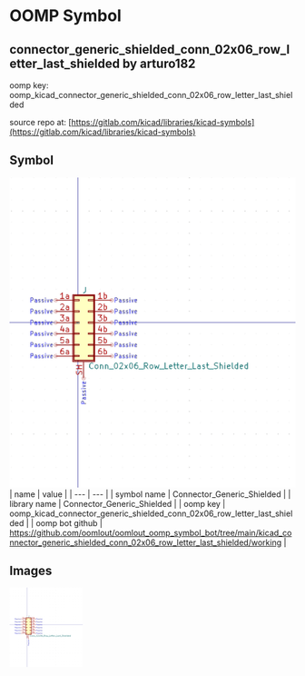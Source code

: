 # OOMP Symbol  
## connector_generic_shielded_conn_02x06_row_letter_last_shielded  by arturo182  
  
oomp key: oomp_kicad_connector_generic_shielded_conn_02x06_row_letter_last_shielded  
  
source repo at: [https://gitlab.com/kicad/libraries/kicad-symbols](https://gitlab.com/kicad/libraries/kicad-symbols)  
## Symbol  
  
[![working.png](working_600.png)](working.png)  
| name | value | 
| --- | --- | 
| symbol name | Connector_Generic_Shielded | 
| library name | Connector_Generic_Shielded | 
| oomp key | oomp_kicad_connector_generic_shielded_conn_02x06_row_letter_last_shielded | 
| oomp bot github | https://github.com/oomlout/oomlout_oomp_symbol_bot/tree/main/kicad_connector_generic_shielded_conn_02x06_row_letter_last_shielded/working | 
## Images  
  
[![working.png](working_140.png)](working.png)  
